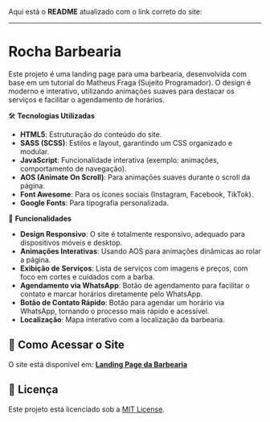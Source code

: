 Aqui está o **README** atualizado com o link correto do site:

---

# Rocha Barbearia

Este projeto é uma landing page para uma barbearia, desenvolvida com base em um tutorial do Matheus Fraga (Sujeito Programador). O design é moderno e interativo, utilizando animações suaves para destacar os serviços e facilitar o agendamento de horários.

🛠️ **Tecnologias Utilizadas**

- **HTML5**: Estruturação do conteúdo do site.
- **SASS (SCSS)**: Estilos e layout, garantindo um CSS organizado e modular.
- **JavaScript**: Funcionalidade interativa (exemplo: animações, comportamento de navegação).
- **AOS (Animate On Scroll)**: Para animações suaves durante o scroll da página.
- **Font Awesome**: Para os ícones sociais (Instagram, Facebook, TikTok).
- **Google Fonts**: Para tipografia personalizada.

📜 **Funcionalidades**

- **Design Responsivo**: O site é totalmente responsivo, adequado para dispositivos móveis e desktop.
- **Animações Interativas**: Usando AOS para animações dinâmicas ao rolar a página.
- **Exibição de Serviços**: Lista de serviços com imagens e preços, com foco em cortes e cuidados com a barba.
- **Agendamento via WhatsApp**: Botão de agendamento para facilitar o contato e marcar horários diretamente pelo WhatsApp.
- **Botão de Contato Rápido**: Botão para agendar um horário via WhatsApp, tornando o processo mais rápido e acessível.
- **Localização**: Mapa interativo com a localização da barbearia.

 
## 🚀 Como Acessar o Site

O site está disponível em: **[Landing Page da Barbearia](https://landing-page-barbearia-alpha.vercel.app/)**

## 📄 Licença

Este projeto está licenciado sob a [MIT License](LICENSE).
